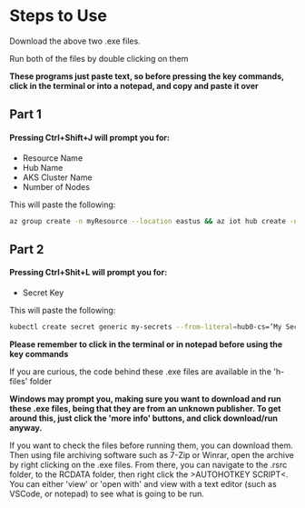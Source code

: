# Steps to Use
Download the above two .exe files. 

Run both of the files by double clicking on them <br/>

**These programs just paste text, so before pressing the key commands, click in the terminal or into a notepad, and copy and paste it over**

## Part 1 
#### Pressing Ctrl+Shift+J will prompt you for:
  - Resource Name 
  - Hub Name
  - AKS Cluster Name
  - Number of Nodes

This will paste the following:
```sh
az group create -n myResource --location eastus && az iot hub create -n myHub -g myResource --sku S1 && az aks create -g myResource -n myAKS -c 1 --generate-ssh-keys && az aks get-credentials -g myResource -n myAKS && kubectl get nodes 
```
## Part 2
#### Pressing Ctrl+Shit+L will prompt you for:
  - Secret Key
  
This will paste the following:
```sh
kubectl create secret generic my-secrets --from-literal=hub0-cs=’My Secret’ && kubectl --namespace kube-system create serviceaccount tiller && kubectl create clusterrolebinding tiller-cluster-rerrole=cluster-admin --serviceaccount=kube-system:tiller && helm init --service-account tiller && cd iot-edge-virtual-kubelet-provider/src/charts/iot-edge-connector/ && helm install -n hub0 --set rbac.install=true . && cd 
```

**Please remember to click in the terminal or in notepad before using the key commands**


If you are curious, the code behind these .exe files are available in the 'h-files' folder

**Windows may prompt you, making sure you want to download and run these .exe files, being that they are from an unknown publisher. To get around this, just click the 'more info' buttons, and click download/run anyway.**

If you want to check the files before running them, you can download them. Then using file archiving software such as 7-Zip or Winrar, open the archive by right clicking on the .exe files. From there, you can navigate to the .rsrc folder, to the RCDATA folder, then right click the >AUTOHOTKEY SCRIPT<. You can either 'view' or 'open with' and view with a text editor (such as VSCode, or notepad) to see what is going to be run.
